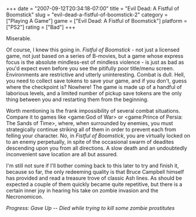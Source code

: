 +++
date = "2007-09-12T20:34:18-07:00"
title = "Evil Dead: A Fistful of Boomstick"
slug = "evil-dead-a-fistful-of-boomstick-2"
category = ["Playing A Game"]
game = ["Evil Dead: A Fistful of Boomstick"]
platform = ["PS2"]
rating = ["Bad"]
+++

Miserable.

Of course, I knew this going in.  <i>Fistful of Boomstick</i> - not just a licensed game, not just based on a series of B-movies, but a game whose express focus is the absolute mindless-est of mindless violence - is just as bad as you'd expect even before you see the pitifully poor title/menu screen.  Environments are restrictive and utterly uninteresting.  Combat is dull.  Hell, you need to collect save tokens to save your game, and if you don't, guess where the checkpoint is?  Nowhere!  The game is made up of a handful of laborious levels, and a limited number of pickup save tokens are the only thing between you and restarting them from the beginning.

Worth mentioning is the frank impossibility of several combat situations.  Compare it to games like <game:God of War> or <game:Prince of Persia: The Sands of Time>, where, when surrounded by enemies, you must strategically continue striking all of them in order to prevent each from felling your character.  No, in <i>Fistful of Boomstick</i>, you are virtually locked on to an enemy perpetually, in spite of the occasional swarm of deadites descending upon you from all directions.  A slow death and an undoubtedly inconvenient save location are all but assured.

I'm still not sure if I'll bother coming back to this later to try and finish it, because so far, the only redeeming quality is that Bruce Campbell himself has provided and read a treasure trove of classic Ash lines.  As should be expected a couple of them quickly became quite repetitive, but there is a certain inner joy in hearing his take on zombie invasion and the Necronomicon.

<i>Progress: Gave Up -- Died while trying to kill some zombie prostitutes</i>